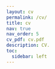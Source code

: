 ```yaml
---
layout: cv
permalink: /cv/
title: cv
nav: true
nav_order: 5
cv_pdf: cv.pdf
description: CV.
toc:
  sidebar: left
---
```

